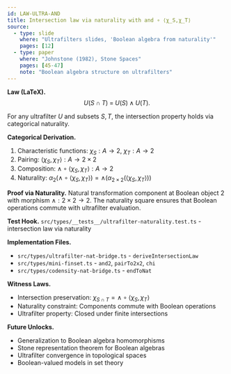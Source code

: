 ```yaml
---
id: LAW-ULTRA-AND
title: Intersection law via naturality with and ∘ ⟨χ_S,χ_T⟩
source:
  - type: slide
    where: "Ultrafilters slides, 'Boolean algebra from naturality'"
    pages: [12]
  - type: paper
    where: "Johnstone (1982), Stone Spaces"
    pages: [45-47]
    note: "Boolean algebra structure on ultrafilters"
---
```


**Law (LaTeX).**
$$
U(S\cap T) \;=\; U(S)\wedge U(T).
$$

For any ultrafilter $U$ and subsets $S, T$, the intersection property holds via categorical naturality.

**Categorical Derivation.**
1. Characteristic functions: $\chi_S : A \to 2$, $\chi_T : A \to 2$
2. Pairing: $\langle\chi_S, \chi_T\rangle : A \to 2 \times 2$
3. Composition: $\land \circ \langle\chi_S, \chi_T\rangle : A \to 2$
4. Naturality: $\alpha_2(\land \circ \langle\chi_S, \chi_T\rangle) = \land(\alpha_{2 \times 2}(\langle\chi_S, \chi_T\rangle))$

**Proof via Naturality.**
Natural transformation component at Boolean object $2$ with morphism $\land : 2 \times 2 \to 2$. The naturality square ensures that Boolean operations commute with ultrafilter evaluation.

**Test Hook.**
`src/types/__tests__/ultrafilter-naturality.test.ts` - intersection law via naturality

**Implementation Files.**
- `src/types/ultrafilter-nat-bridge.ts` - `deriveIntersectionLaw`
- `src/types/mini-finset.ts` - `and2`, `pairTo2x2`, `chi`
- `src/types/codensity-nat-bridge.ts` - `endToNat`

**Witness Laws.**
- Intersection preservation: $\chi_{S \cap T} = \land \circ \langle\chi_S, \chi_T\rangle$
- Naturality constraint: Components commute with Boolean operations
- Ultrafilter property: Closed under finite intersections

**Future Unlocks.**
- Generalization to Boolean algebra homomorphisms
- Stone representation theorem for Boolean algebras
- Ultrafilter convergence in topological spaces
- Boolean-valued models in set theory